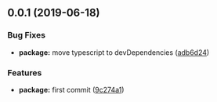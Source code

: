 ## 0.0.1 (2019-06-18)


### Bug Fixes

* **package:** move typescript to devDependencies ([adb6d24](https://github.com/liangchunn/twirler/commit/adb6d24))


### Features

* **package:** first commit ([9c274a1](https://github.com/liangchunn/twirler/commit/9c274a1))



